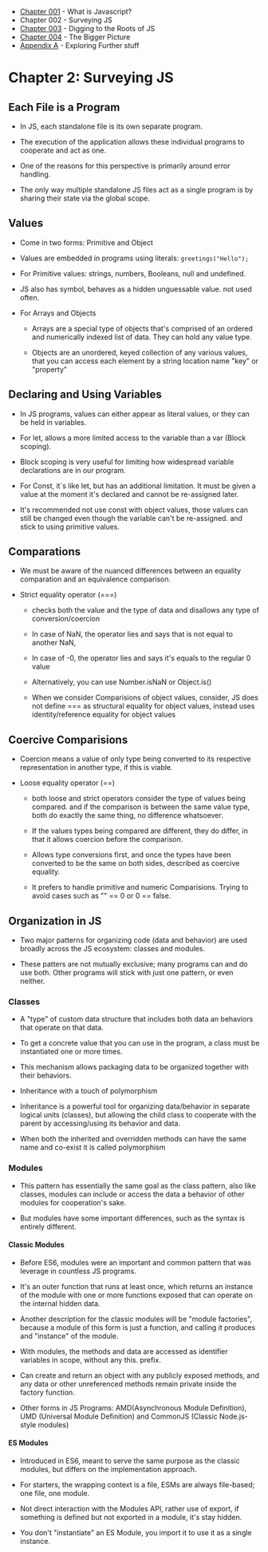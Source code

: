 
- [Chapter 001](https://github.com/Unosquare-CoE-JavaScript/christian-barajas/blob/YDKJSY/101_YDKJSY_Get-started/chapter001.md) - What is Javascript?
- Chapter 002 - Surveying JS
- [Chapter 003](https://github.com/Unosquare-CoE-JavaScript/christian-barajas/blob/YDKJSY/101_YDKJSY_Get-started/chapter003.md) - Digging to the Roots of JS
- [Chapter 004](https://github.com/Unosquare-CoE-JavaScript/christian-barajas/blob/YDKJSY/101_YDKJSY_Get-started/chapter004.md) - The Bigger Picture
- [Appendix A](https://github.com/Unosquare-CoE-JavaScript/christian-barajas/blob/YDKJSY/101_YDKJSY_Get-started/AppendixA.md) -  Exploring Further stuff

# Chapter 2: Surveying JS 

## Each File is a Program 

  

- In JS, each standalone file is its own separate program. 

- The execution of the application allows these individual programs to cooperate and act as one. 

- One of the reasons for this perspective is primarily around error handling. 

- The only way multiple standalone JS files act as a single program is by sharing their state via the global scope. 

  

## Values 

- Come in two forms: Primitive and Object 

- Values are embedded in programs using literals: `greetings("Hello");` 

- For Primitive values: strings, numbers, Booleans, null and undefined. 

- JS also has symbol, behaves as a hidden unguessable value. not used often. 

- For Arrays and Objects 

    - Arrays are a special type of objects that's comprised of an ordered and numerically indexed list of data. They can hold any value type. 

    - Objects are an unordered, keyed collection of any various values, that you can access each element by a string location name "key" or "property" 

  

## Declaring and Using Variables 

- In JS programs, values can either appear as literal values, or they can be held in variables. 

- For let, allows a more limited access to the variable than a var (Block scoping). 

- Block scoping is very useful for limiting how widespread variable declarations are in our program. 

- For Const, it´s like let, but has an additional limitation. It must be given a value at the moment it's declared and cannot be re-assigned later. 

- It's recommended not use const with object values, those values can still be changed even though the variable can't be re-assigned. and stick to using primitive values. 

  

## Comparations 

- We must be aware of the nuanced differences between an equality comparation and an equivalence comparison. 

- Strict equality operator (===) 

    - checks both the value and the type of data and disallows any type of conversion/coercion 

    - In case of NaN, the operator lies and says that is not equal to another NaN, 

    - In case of -0, the operator lies and says it's equals to the regular 0 value 

    - Alternatively, you can use Number.isNaN or Object.is() 

    - When we consider Comparisions of object values, consider, JS does not define === as structural equality for object values, instead uses identity/reference equality for object values 

  

## Coercive Comparisions 

- Coercion means a value of only type being converted to its respective representation in another type, if this is viable. 

- Loose equality operator (==) 

    - both loose and strict operators consider the type of values being compared. and if the comparison is between the same value type, both do exactly the same thing, no difference whatsoever. 

    - If the values types being compared are different, they do differ, in that it allows coercion before the comparison. 

    - Allows type conversions first, and once the types have been converted to be the same on both sides, described as coercive equality. 

    - It prefers to handle primitive and numeric Comparisions. Trying to avoid cases such as "" == 0 or 0 == false. 

  

## Organization in JS 

- Two major patterns for organizing code (data and behavior) are used broadly across the JS ecosystem: classes and modules. 

- These patters are not mutually exclusive; many programs can and do use both. Other programs will stick with just one pattern, or even neither. 

### Classes 

- A "type" of custom data structure that includes both data an behaviors that operate on that data. 

- To get a concrete value that you can use in the program, a class must be instantiated one or more times. 

- This mechanism allows packaging data to be organized together with their behaviors. 

- Inheritance with a touch of polymorphism 

- Inheritance is a powerful tool for organizing data/behavior in separate logical units (classes), but allowing the child class to cooperate with the parent by accessing/using its behavior and data. 

- When both the inherited and overridden methods can have the same name and co-exist it is called polymorphism 

  

### Modules 

- This pattern has essentially the same goal as the class pattern, also like classes, modules can include or access the data a behavior of other modules for cooperation's sake. 

- But modules have some important differences, such as the syntax is entirely different. 

  

#### Classic Modules 

- Before ES6, modules were an important and common pattern that was leverage in countless JS programs. 

- It's an outer function that runs at least once, which returns an instance of the module with one or more functions exposed that can operate on the internal hidden data. 

- Another description for the classic modules will be "module factories", because a module of this form is just a function, and calling it produces and "instance" of the module. 

- With modules, the methods and data are accessed as identifier variables in scope, without any this. prefix. 

- Can create and return an object with any publicly exposed methods, and any data or other unreferenced methods remain private inside the factory function. 

- Other forms in JS Programs: AMD(Asynchronous Module Definition), UMD (Universal Module Definition) and CommonJS (Classic Node.js-style modules) 

  

#### ES Modules  

- Introduced in ES6, meant to serve the same purpose as the classic modules, but differs on the implementation approach. 

- For starters, the wrapping context is a file, ESMs are always file-based; one file, one module. 

- Not direct interaction with the Modules API, rather use of export, if something is defined but not exported in a module, it's stay hidden. 

- You don't "instantiate" an ES Module, you import it to use it as a single instance. 

             